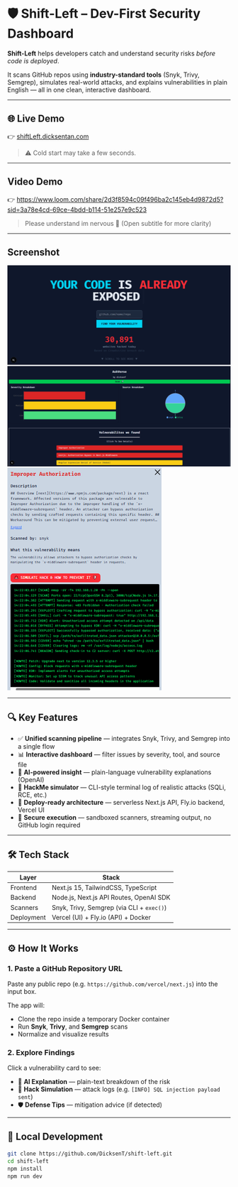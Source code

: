 # 🛡️ Shift-Left – Dev-First Security Dashboard

**Shift-Left** helps developers catch and understand security risks *before code is deployed*.

It scans GitHub repos using **industry-standard tools** (Snyk, Trivy, Semgrep), simulates real-world attacks, and explains vulnerabilities in plain English — all in one clean, interactive dashboard.

---

## 🌐 Live Demo

👉 [shiftLeft.dicksentan.com](https://shiftleft.dicksentan.com)

> ⚠️ Cold start may take a few seconds. 

---

## Video Demo

👉 https://www.loom.com/share/2d3f8594c09f496ba2c145eb4d9872d5?sid=3a78e4cd-69ce-4bdd-b114-51e257e9c523

> Please understand im nervous 😬 (Open subtitle for more clarity)

---

## Screenshot

![Homepage Overview](./public/homePage.png)
![Scan Page Overview](./public/scanPage.png)
![Vulnerability Modal](./public/modal.png)

---

## 🔍 Key Features

- ✅ **Unified scanning pipeline** — integrates Snyk, Trivy, and Semgrep into a single flow
- 📊 **Interactive dashboard** — filter issues by severity, tool, and source file
- 🤖 **AI-powered insight** — plain-language vulnerability explanations (OpenAI)  
- 🐍 **HackMe simulator** — CLI-style terminal log of realistic attacks (SQLi, RCE, etc.)
- 🚀 **Deploy-ready architecture** — serverless Next.js API, Fly.io backend, Vercel UI
- 🔐 **Secure execution** — sandboxed scanners, streaming output, no GitHub login required

---

## 🛠 Tech Stack

| Layer       | Stack                                     |
|-------------|-------------------------------------------|
| Frontend    | Next.js 15, TailwindCSS, TypeScript       |
| Backend     | Node.js, Next.js API Routes, OpenAI SDK   |
| Scanners    | Snyk, Trivy, Semgrep (via CLI + `exec()`) |
| Deployment  | Vercel (UI) + Fly.io (API) + Docker       |

---

## ⚙️ How It Works

### 1. Paste a GitHub Repository URL

Paste any public repo (e.g. `https://github.com/vercel/next.js`) into the input box.

The app will:

- Clone the repo inside a temporary Docker container
- Run **Snyk**, **Trivy**, and **Semgrep** scans
- Normalize and visualize results

### 2. Explore Findings

Click a vulnerability card to see:

- 🤖 **AI Explanation** — plain-text breakdown of the risk
- 🚨 **Hack Simulation** — attack logs (e.g. `[INFO] SQL injection payload sent`)
- 🛡️ **Defense Tips** — mitigation advice (if detected)

---

## 🧱 Local Development

```bash
git clone https://github.com/DicksenT/shift-left.git
cd shift-left
npm install
npm run dev
